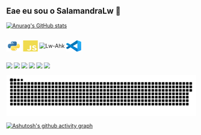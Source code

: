 ## Eae eu sou o SalamandraLw 🦎

  [![Anurag's GitHub stats](https://github-readme-stats.vercel.app/api?username=salamandralw&theme=transparent)](https://github.com/salamandralw/github-readme-stats)


<div align="left">
</div>
    
<div align="left" style="display:inline_block"><br>
  <img align="center" alt="Lw-Python" height="30" width="40" src="https://raw.githubusercontent.com/devicons/devicon/master/icons/python/python-original.svg">
  <img align="center" alt="Lw-Js" height="30" width="40" src="https://raw.githubusercontent.com/devicons/devicon/master/icons/javascript/javascript-plain.svg">
  <img align="center" alt="Lw-Ahk" height="30" width="40" src="https://raw.githubusercontent.com/simple-icons/simple-icons/develop/icons/autohotkey.svg">
  <img align="center" alt="Lw-Vscode" height="30" width="40" src="https://raw.githubusercontent.com/devicons/devicon/master/icons/vscode/vscode-original.svg">
</div>

  ##

<div align="left">
  <a href="https://www.twitch.tv/salamandralw" target="_blank"><img src="https://img.shields.io/badge/Twitch-9146FF?style=for-the-badge&logo=twitch&logoColor=white" target="_blank"></a>
  <a href="https://instagram.com/salamandralw" target="_blank"><img src="https://img.shields.io/badge/-Instagram-%23E4405F?style=for-the-badge&logo=instagram&logoColor=white" target="_blank"></a>
  <a href="https://discord.gg/vbSDsUMYWV" target="_blank"><img src="https://img.shields.io/badge/Discord-7289DA?style=for-the-badge&logo=discord&logoColor=white" target="_blank"></a>
  <a href="https://www.youtube.com/channel/UCz-K_xeHior1-SQiwED_xig" target="_blank"><img src="https://img.shields.io/badge/YouTube-FF0000?style=for-the-badge&logo=youtube&logoColor=white" target="_blank"></a>
  <a href="https://www.linkedin.com/in/lewi-richter-6789671a9/" target="_blank"><img src="https://img.shields.io/badge/-LinkedIn-%230077B5?style=for-the-badge&logo=linkedin&logoColor=white" target="_blank"></a>
  <a href="https://livepix.gg/salamandralw" target="_blank"><img src="https://img.shields.io/badge/PIX-000000?style=for-the-badge&logo=steam&logoColor=white" target="_blank"></a>


  
  ![Snake animation](https://github.com/salamandralw/salamandralw/blob/output/github-contribution-grid-snake.svg)

  [![Ashutosh's github activity graph](https://github-readme-activity-graph.vercel.app/graph?username=salamandralw&bg_color=0d1117&color=ff0000&line=ffffff&point=ff0000&area=true&hide_border=true)](https://github.com/ashutosh00710/github-readme-activity-graph)
</div>
